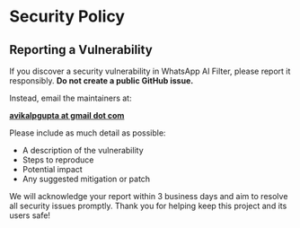 # Security Policy

## Reporting a Vulnerability

If you discover a security vulnerability in WhatsApp AI Filter, please report it responsibly. **Do not create a public GitHub issue.**

Instead, email the maintainers at:

[**avikalpgupta at gmail dot com**](mailto:avikalpgupta+whatsappaifilter@gmail.com)

Please include as much detail as possible:
- A description of the vulnerability
- Steps to reproduce
- Potential impact
- Any suggested mitigation or patch

We will acknowledge your report within 3 business days and aim to resolve all security issues promptly. Thank you for helping keep this project and its users safe!
